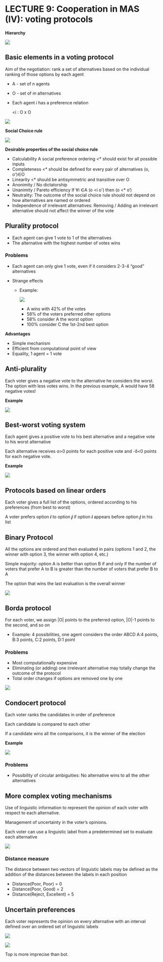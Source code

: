 # LECTURE 9: Cooperation in MAS (IV): voting protocols

**Hierarchy**

![](img/l9/hierarchy.jpg)

## Basic elements in a voting protocol

Aim of the negotiation: rank a set of alternatives based on the individual ranking of those options by each agent

* A - set of *n* agents

* O - set of *m* alternatives

* Each agent *i* has a preference relation

  <i : O x O

![](img/l9/pref_rel.jpg)

**Social Choice rule**

![](img/l9/social_choice_rule.jpg)

**Desirable properties of the social choice rule**

* Calculability A social preference ordering <* should exist for all possible inputs
* Completeness <* should be defined for every pair of alternatives (o, o')∈O
* Linearity <* should be antisymmetric and transitive over O
* Anonimity / No dictatorship
* Unanimity / Pareto efficiency If ∀i ∈A (o <i o') then (o <* o‘) 
* Neutrality: The outcome of the social choice rule should not depend on how alternatives are named or ordered
* Independence of irrelevant alternatives: Removing / Adding an irrelevant alternative should not affect the winner of the vote

## Plurality protocol

* Each agent can give 1 vote to 1 of the alternatives 
* The alternative with the highest number of votes wins

### Problems

* Each agent can only give 1 vote, even if it considers 2-3-4 “good” alternatives

* Strange effects

  * Example:

    ![](img/l9/plu_vot.jpg)

    * A wins with 42% of the votes
    * 58% of the voters preferred other options
    * 58% consider A the worst option
    * 100% consider C the 1st-2nd best option

**Advantages**

* Simple mechanism
* Efficient from computational point of view
* Equality, 1 agent = 1 vote

## Anti-plurality

Each voter gives a negative vote to the alternative he considers the worst. The option with less votes wins. In the previous example, A would have 58 negative votes!

**Example**

![](img/l9/anti-plurality.jpg)

## Best-worst voting system

Each agent gives a positive vote to his best alternative and a negative vote to his worst alternative

Each alternative receives α>0 points for each positive vote and -δ<0 points for each negative vote.

**Example**

![](img/l9/ex_bw.jpg)

## Protocols based on linear orders

Each voter gives a full list of the options, ordered according to his preferences (from best to worst)

A voter prefers option ***i*** to option ***j*** if option ***i*** appears before option ***j*** in his list

## Binary Protocol

All the options are ordered and then evaluated in pairs (options 1 and 2, the winner with option 3, the winner with option 4, etc.)

Simple majority: option A is better than option B if and only if the number of voters that prefer A to B is greater than the number of voters that prefer B to A

The option that wins the last evaluation is the overall winner

![](img/l9/win.jpg)

## Borda protocol

For each voter, we assign |O| points to the preferred option, |O|-1 points to the second, and so on

* Example: 4 possibilities, one agent considers the order ABCD A:4 points, B:3 points, C:2 points, D:1 point

### Problems

* Most computationally expensive
* Eliminating (or adding) one irrelevant alternative may totally change the outcome of the protocol
* Total order changes if options are removed one by one

![](img/l9/pradox_borda.jpg)

## Condocert protocol

Each voter ranks the candidates in order of preference 

Each candidate is compared to each other 

If a candidate wins all the comparisons, it is the winner of the election

**Example**

![](img/l9/codorcet.jpg)

### Problems

* Possibility of circular ambiguities: No alternative wins to all the other alternatives

## More complex voting mechanisms

Use of linguistic information to represent the opinion of each voter with respect to each alternative.

Management of uncertainty in the voter’s opinions.

Each voter can use a linguistic label from a predetermined set to evaluate each alternative 

![](img/l9/voting_leng.jpg)

### Distance measure

The distance between two vectors of linguistic labels may be defined as the addition of the distances between the labels in each position

* Distance(Poor, Poor) = 0
* Distance(Poor, Good) = 2
* Distance(Reject, Excellent) = 5

## Uncertain preferences

Each voter represents the opinion on every alternative with an interval defined over an ordered set of linguistic labels

![](img/l9/uncertain_preferences.jpg)

![](img/l9/graph.jpg)

Top is more imprecise than bot.

